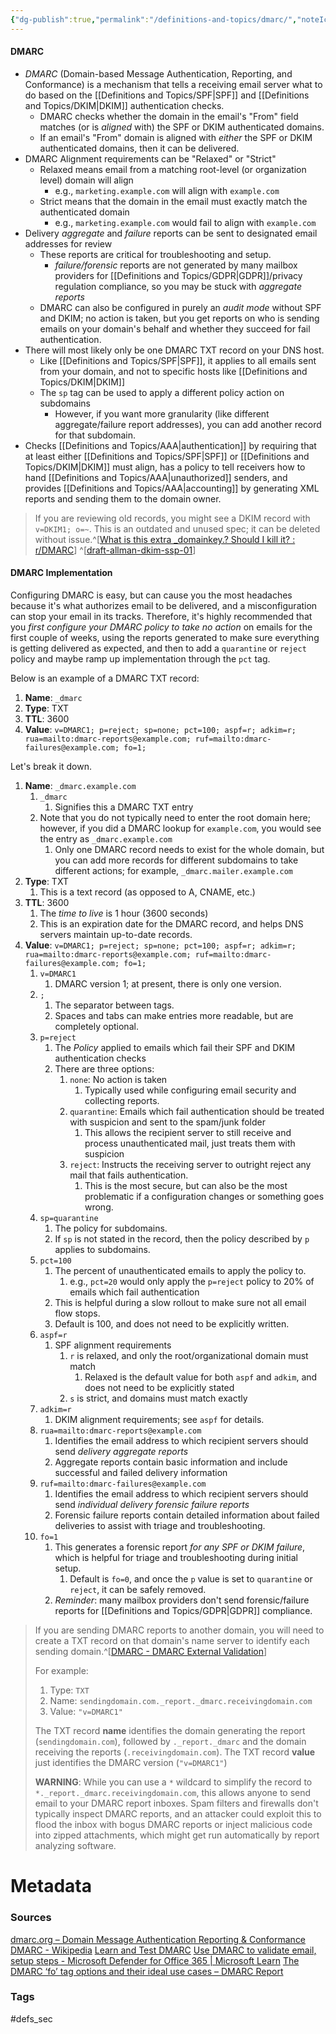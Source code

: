 ```yaml
---
{"dg-publish":true,"permalink":"/definitions-and-topics/dmarc/","noteIcon":""}
---
```


#### DMARC
- *DMARC* (Domain-based Message Authentication, Reporting, and Conformance) is a mechanism that tells a receiving email server what to do based on the [[Definitions and Topics/SPF\|SPF]] and [[Definitions and Topics/DKIM\|DKIM]] authentication checks.
	- DMARC checks whether the domain in the email's "From" field matches (or is *aligned* with) the SPF or DKIM authenticated domains.
	- If an email's "From" domain is aligned with *either* the SPF or DKIM authenticated domains, then it can be delivered.
- DMARC Alignment requirements can be "Relaxed" or "Strict"
	- Relaxed means email from a matching root-level (or organization level) domain will align
		- e.g., `marketing.example.com` will align with `example.com`
	- Strict means that the domain in the email must exactly match the authenticated domain
		- e.g., `marketing.example.com` would fail to align with `example.com`
- Delivery *aggregate* and *failure* reports can be sent to designated email addresses for review
	- These reports are critical for troubleshooting and setup.
		- *failure/forensic* reports are not generated by many mailbox providers for [[Definitions and Topics/GDPR\|GDPR]]/privacy regulation compliance, so you may be stuck with *aggregate reports*
	- DMARC can also be configured in purely an *audit mode* without SPF and DKIM; no action is taken, but you get reports on who is sending emails on your domain's behalf and whether they succeed for fail authentication.
- There will most likely only be one DMARC TXT record on your DNS host.
	- Like [[Definitions and Topics/SPF\|SPF]], it applies to all emails sent from your domain, and not to specific hosts like [[Definitions and Topics/DKIM\|DKIM]]
	- The `sp` tag can be used to apply a different policy action on subdomains
		- However, if you want more granularity (like different aggregate/failure report addresses), you can add another record for that subdomain.
- Checks [[Definitions and Topics/AAA\|authentication]] by requiring that at least either [[Definitions and Topics/SPF\|SPF]] or [[Definitions and Topics/DKIM\|DKIM]] must align, has a policy to tell receivers how to hand [[Definitions and Topics/AAA\|unauthorized]] senders, and provides [[Definitions and Topics/AAA\|accounting]] by generating XML reports and sending them to the domain owner.

> If you are reviewing old records, you might see a DKIM record with `v=DKIM1; o=~`. This is an outdated and unused spec; it can be deleted without issue.^[[What is this extra \_domainkey.? Should I kill it? : r/DMARC](https://www.reddit.com/r/DMARC/comments/1h7elj3/comment/m0kwi0l/?utm_source=share&utm_medium=web3x&utm_name=web3xcss&utm_term=1&utm_content=share_button)] ^[[draft-allman-dkim-ssp-01](https://datatracker.ietf.org/doc/html/draft-allman-dkim-ssp-01/#section-5)]

#### DMARC Implementation
Configuring DMARC is easy, but can cause you the most headaches because it's what authorizes email to be delivered, and a misconfiguration can stop your email in its tracks. Therefore, it's highly recommended that you *first configure your DMARC policy to take no action* on emails for the first couple of weeks, using the reports generated to make sure everything is getting delivered as expected, and then to add a `quarantine` or `reject` policy and maybe ramp up implementation through the `pct` tag.

Below is an example of a DMARC TXT record:

1. **Name**: `_dmarc`
2. **Type**: TXT
3. **TTL**: 3600
4. **Value**: `v=DMARC1; p=reject; sp=none; pct=100; aspf=r; adkim=r; rua=mailto:dmarc-reports@example.com; ruf=mailto:dmarc-failures@example.com; fo=1;`

Let's break it down.

1. **Name**: `_dmarc.example.com`
	1. `_dmarc`
		1. Signifies this a DMARC TXT entry
	2. Note that you do not typically need to enter the root domain here; however, if you did a DMARC lookup for `example.com`, you would see the entry as `_dmarc.example.com`
		1. Only one DMARC record needs to exist for the whole domain, but you can add more records for different subdomains to take different actions; for example, `_dmarc.mailer.example.com`
2. **Type**: TXT
	1. This is a text record (as opposed to A, CNAME, etc.)
3. **TTL**: 3600
	1. The *time to live* is 1 hour (3600 seconds)
	2. This is an expiration date for the DMARC record, and helps DNS servers maintain up-to-date records.
4. **Value**: `v=DMARC1; p=reject; sp=none; pct=100; aspf=r; adkim=r; rua=mailto:dmarc-reports@example.com; ruf=mailto:dmarc-failures@example.com; fo=1;`
	1. `v=DMARC1`
		1. DMARC version 1; at present, there is only one version.
	2. `;`
		1. The separator between tags.
		2. Spaces and tabs can make entries more readable, but are completely optional.
	3. `p=reject`
		1. The *Policy* applied to emails which fail their SPF and DKIM authentication checks
		2. There are three options:
			1. `none`: No action is taken
				1. Typically used while configuring email security and collecting reports.
			2. `quarantine`: Emails which fail authentication should be treated with suspicion and sent to the spam/junk folder
				1. This allows the recipient server to still receive and process unauthenticated mail, just treats them with suspicion
			3. `reject`: Instructs the receiving server to outright reject any mail that fails authentication.
				1. This is the most secure, but can also be the most problematic if a configuration changes or something goes wrong.
	4. `sp=quarantine`
		1. The policy for subdomains.
		2. If `sp` is not stated in the record, then the policy described by `p` applies to subdomains.
	5. `pct=100`
		1. The percent of unauthenticated emails to apply the policy to.
			1. e.g., `pct=20` would only apply the `p=reject` policy to 20% of emails which fail authentication
		2. This is helpful during a slow rollout to make sure not all email flow stops.
		3. Default is 100, and does not need to be explicitly written.
	6. `aspf=r`
		1. SPF alignment requirements
			1. `r` is relaxed, and only the root/organizational domain must match
				1. Relaxed is the default value for both `aspf` and `adkim`, and does not need to be explicitly stated
			2. `s` is strict, and domains must match exactly
	7. `adkim=r`
		1. DKIM alignment requirements; see `aspf` for details.
	8. `rua=mailto:dmarc-reports@example.com`
		1. Identifies the email address to which recipient servers should send *delivery aggregate reports*
		2. Aggregate reports contain basic information and include successful and failed delivery information
	9. `ruf=mailto:dmarc-failures@example.com`
		1. Identifies the email address to which recipient servers should send *individual delivery forensic failure reports*
		2. Forensic failure reports contain detailed information about failed deliveries to assist with triage and troubleshooting.
	10. `fo=1`
		1. This generates a forensic report *for any SPF or DKIM failure*, which is helpful for triage and troubleshooting during initial setup.
			1. Default is `fo=0`, and once the `p` value is set to `quarantine` or `reject`, it can be safely removed.
		2. *Reminder*: many mailbox providers don't send forensic/failure reports for [[Definitions and Topics/GDPR\|GDPR]] compliance.
 

> If you are sending DMARC reports to another domain, you will need to create a TXT record on that domain's name server to identify each sending domain.^[[DMARC - DMARC External Validation](https://mxtoolbox.com/problem/dmarc/dmarc-external-validation?page=prob_dmarc&action=dmarc:annmulhern.com&showlogin=1&hidepitch=0&hidetoc=1)]
> 
> For example:
> 1. Type: `TXT`
> 2. Name: `sendingdomain.com._report._dmarc.receivingdomain.com`
> 3. Value: `"v=DMARC1"`
> 
> The TXT record **name** identifies the domain generating the report (`sendingdomain.com`), followed by `._report._dmarc` and the domain receiving the reports (`.receivingdomain.com`). 
> The TXT record **value** just identifies the DMARC version (`"v=DMARC1"`)
> 
> **WARNING**: While you can use a `*` wildcard to simplify the record to `*._report._dmarc.receivingdomain.com`, this allows anyone to send email to your DMARC report inboxes.
> Spam filters and firewalls don't typically inspect DMARC reports, and an attacker could exploit this to flood the inbox with bogus DMARC reports or inject malicious code into zipped attachments, which might get run automatically by report analyzing software. 


# Metadata

### Sources
[dmarc.org – Domain Message Authentication Reporting & Conformance](https://dmarc.org/)
[DMARC - Wikipedia](https://en.wikipedia.org/wiki/DMARC)
[Learn and Test DMARC](https://www.dmarctester.com/)
[Use DMARC to validate email, setup steps - Microsoft Defender for Office 365 \| Microsoft Learn](https://learn.microsoft.com/en-us/defender-office-365/email-authentication-dmarc-configure)
[The DMARC ‘fo’ tag options and their ideal use cases – DMARC Report](https://dmarcreport.com/blog/the-dmarc-fo-tag-options-and-their-ideal-use-cases/)

### Tags
#defs_sec 